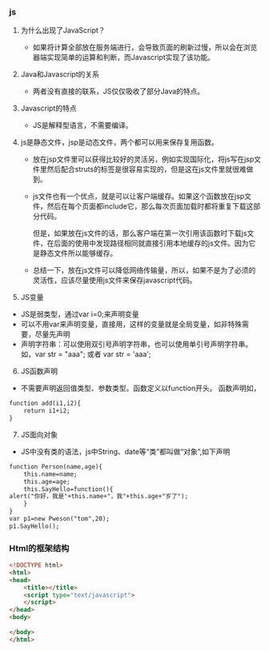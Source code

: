 ### js
1. 为什么出现了JavaScript？

    + 如果将计算全部放在服务端进行，会导致页面的刷新过慢，所以会在浏览器端实现简单的运算和判断，而Javascript实现了该功能。
2. Java和Javascript的关系
    + 两者没有直接的联系，JS仅仅吸收了部分Java的特点。
3. Javascript的特点
    + JS是解释型语言，不需要编译。
4. js是静态文件，jsp是动态文件，两个都可以用来保存复用函数。
    + 放在jsp文件里可以获得比较好的灵活另，例如实现国际化，将js写在jsp文件里然后配合struts的标签是很容易实现的，但是这在js文件里就很难做到。
    + js文件也有一个优点，就是可以让客户端缓存。如果这个函数放在jsp文件，然后在每个页面都include它，那么每次页面加载时都将重复下载这部分代码。

        但是，如果放在js文件的话，那么客户端在第一次引用该函数时下载js文件，在后面的使用中发现路径相同就直接引用本地缓存的js文件。因为它是静态文件所以能够缓存。
    + 总结一下，放在js文件可以降低网络传输量，所以，如果不是为了必须的灵活性，应该尽量使用js文件来保存javascript代码。

5. JS变量
* JS是弱类型，通过var i=0;来声明变量
* 可以不用var来声明变量，直接用，这样的变量就是全局变量，如非特殊需要，尽量先声明
* 声明字符串：可以使用双引号声明字符串，也可以使用单引号声明字符串。如，var str = "aaa"; 或者 var str = 'aaa';

6. JS函数声明
* 不需要声明返回值类型、参数类型。函数定义以function开头。
函数声明如，
```html
function add(i1,i2){
	return i1+i2;
}
```

7. JS面向对象
* JS中没有类的语法，js中String、date等“类”都叫做“对象”,如下声明
```html
function Person(name,age){
    this.name=name;
    this.age=age;
    this.SayHello=function(){
alert("你好，我是"+this.name+"，我"+this.age+"岁了");
    }
}
var p1=new Pweson("tom",20);
p1.SayHello();
```



### Html的框架结构
```html
<!DOCTYPE html>
<html>
<head>
    <title></title>
    <script type="text/javascript">       
    </script>
</head>
<body>
    
</body>
</html>

```